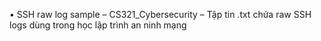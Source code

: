 • SSH raw log sample – CS321_Cybersecurity
– Tập tin .txt chứa raw SSH logs dùng trong học lập trình an ninh mạng